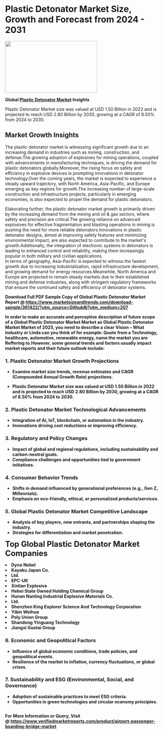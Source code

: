 <H1>Plastic Detonator Market Size, Growth and Forecast from 2024 - 2031</H1><img class="aligncenter size-medium wp-image-584254" src="https://thirdeyenews.in/wp-content/uploads/2024/09/Global-Market-Research-300x168.jpeg" alt="" width="300" height="168" /><p><strong>Global&nbsp;<a href="https://www.marketsizeandtrends.com/download-sample/361422/?utm_source=Github8j?utm_medium=207">Plastic Detonator Market</a> Insights</strong></p><p>Plastic Detonator Market size was valued at USD 1.50 Billion in 2022 and is projected to reach USD 2.80 Billion by 2030, growing at a CAGR of 8.50% from 2024 to 2030.</p><p><h2>Market Growth Insights</h2> <p>The plastic detonator market is witnessing significant growth due to an increasing demand in industries such as mining, construction, and defense.The growing adoption of explosives for mining operations, coupled with advancements in manufacturing techniques, is driving the demand for plastic detonators globally.Moreover, the rising focus on safety and efficiency in explosive devices is prompting innovations in detonator technology.Over the coming years, the market is expected to experience a steady upward trajectory, with North America, Asia-Pacific, and Europe emerging as key regions for growth.The increasing number of large-scale construction and infrastructure projects, particularly in emerging economies, is also expected to propel the demand for plastic detonators.<br><strong></strong></p> <p>Elaborating further, the plastic detonator market growth is primarily driven by the increasing demand from the mining and oil & gas sectors, where safety and precision are critical.The growing reliance on advanced explosives for effective fragmentation and blasting operations in mining is pushing the need for more reliable detonators.Innovations in plastic detonator designs, aimed at improving safety features and minimizing environmental impact, are also expected to contribute to the market's growth.Additionally, the integration of electronic systems in detonators is leading to enhanced control and reliability, making them increasingly popular in both military and civilian applications.<br>In terms of geography, Asia-Pacific is expected to witness the fastest growth due to increasing industrialization, rapid infrastructure development, and growing demand for energy resources.Meanwhile, North America and Europe are projected to remain steady markets due to their established mining and defense industries, along with stringent regulatory frameworks that ensure the continued safety and efficiency of detonator systems.<br><strong></p><p><span class=""><strong>Download Full PDF Sample Copy of Global Plastic Detonator Market Report</strong> @ <a href="https://www.marketsizeandtrends.com/download-sample/361422/?utm_source=Github8j?utm_medium=207" target="_blank">https://www.marketsizeandtrends.com/download-sample/361422/?utm_source=Github8j?utm_medium=207</a></span></p><p>In order to make an accurate and perceptive description of future scope of a Global&nbsp;Plastic Detonator Market Market as Global&nbsp;Plastic Detonator Market Market of 2025, you need to describe a clear Vision &ndash; What Industry or Linda can you think of for example: Quote from a Technology, healthcare, automotive, renewable energy, name the market you are Reffering to.However, some general trends and factors usually impact market reports and their future outlook include:</p><h3>1.&nbsp;<strong>Plastic Detonator Market Growth Projections</strong></h3><ul><li>Examine market size trends, revenue estimates and CAGR (Compounded Annual Growth Rate) projections.</li><li><p>Plastic Detonator Market size was valued at USD 1.50 Billion in 2022 and is projected to reach USD 2.80 Billion by 2030, growing at a CAGR of 8.50% from 2024 to 2030.</p></li></ul><h3>2.&nbsp;<strong>Plastic Detonator Market Technological Advancements</strong></h3><ul><li>Integration of AI, IoT, blockchain, or automation in the industry.</li><li>Innovations driving cost reductions or improving efficiency.</li></ul><h3>3.&nbsp;<strong>Regulatory and Policy Changes</strong></h3><ul><li>Impact of global and regional regulations, including sustainability and carbon-neutral goals.</li><li>Compliance challenges and opportunities tied to government initiatives.</li></ul><h3>4.&nbsp;<strong>Consumer Behavior Trends</strong></h3><ul><li>Shifts in demand influenced by generational preferences (e.g., Gen Z, Millennials).</li><li>Emphasis on eco-friendly, ethical, or personalized products/services.</li></ul><h3>5.&nbsp;<strong>Global Plastic Detonator Market Competitive Landscape</strong></h3><ul><li>Analysis of key players, new entrants, and partnerships shaping the industry.</li><li>Strategies for differentiation and market penetration.</li></ul><p data-pm-slice="1 1 []"><span style="color: inherit; font-family: inherit; font-size: 25px;">Top Global Plastic Detonator Market Companies</span></p><div class="" data-test-id=""><p><li>Dyno Nobel</li><li> Kayaku Japan Co.</li><li> Ltd.</li><li> EPC-UK</li><li> Xinlian Explosive</li><li> Hebei State Owned Holding Chemical Group</li><li> Hunan Nanling Industrial Explosive Materials Co.</li><li>Ltd.</li><li> Shenzhen King Explorer Science And Technology Corporation</li><li> Yibin Weihua</li><li> Poly Union Group</li><li> Shandong Yinguang Technology</li><li> Jiangxi Guotai Group</li></p></div><h3>6.&nbsp;<strong>Economic and Geopolitical Factors</strong></h3><ul><li>Influence of global economic conditions, trade policies, and geopolitical events.</li><li>Resilience of the market to inflation, currency fluctuations, or global crises.</li></ul><h3>7.&nbsp;<strong>Sustainability and ESG (Environmental, Social, and Governance)</strong></h3><ul><li>Adoption of sustainable practices to meet ESG criteria.</li><li>Opportunities in green technologies and circular economy principles.</li></ul><h2><strong style="font-size: 14px;">For More Information or Query, Visit @&nbsp;</strong><a style="background-color: #ffffff; font-size: 14px;" href="https://www.marketsizeandtrends.com/report/plastic-detonator-market/" target="_blank">https://www.verifiedmarketreports.com/product/airport-passenger-boarding-bridge-market</a></h2>